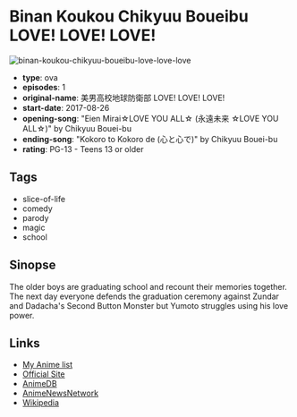 # Binan Koukou Chikyuu Boueibu LOVE! LOVE! LOVE!

![binan-koukou-chikyuu-boueibu-love-love-love](https://cdn.myanimelist.net/images/anime/6/85527.jpg)

-   **type**: ova
-   **episodes**: 1
-   **original-name**: 美男高校地球防衛部 LOVE! LOVE! LOVE!
-   **start-date**: 2017-08-26
-   **opening-song**: "Eien Mirai☆LOVE YOU ALL☆ (永遠未来 ☆LOVE YOU ALL☆)" by Chikyuu Bouei-bu
-   **ending-song**: "Kokoro to Kokoro de (心と心で)" by Chikyuu Bouei-bu
-   **rating**: PG-13 - Teens 13 or older

## Tags

-   slice-of-life
-   comedy
-   parody
-   magic
-   school

## Sinopse

The older boys are graduating school and recount their memories together. The next day everyone defends the graduation ceremony against Zundar and Dadacha's Second Button Monster but Yumoto struggles using his love power.

## Links

-   [My Anime list](https://myanimelist.net/anime/35182/Binan_Koukou_Chikyuu_Boueibu_LOVE_LOVE_LOVE)
-   [Official Site](http://boueibu.com/index.html)
-   [AnimeDB](http://anidb.info/perl-bin/animedb.pl?show=anime&aid=12993)
-   [AnimeNewsNetwork](http://www.animenewsnetwork.com/encyclopedia/anime.php?id=19355)
-   [Wikipedia](http://en.wikipedia.org/wiki/Cute_High_Earth_Defense_Club_Love!)
